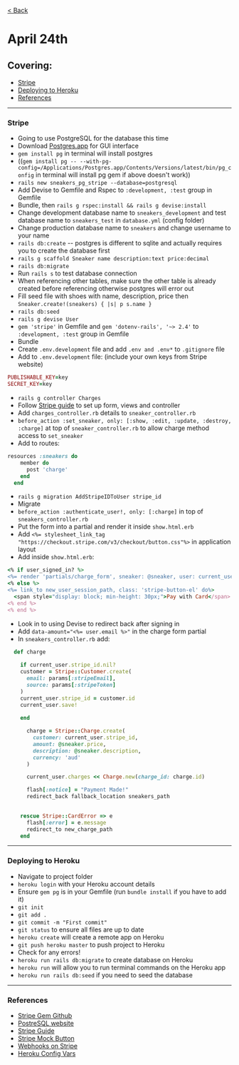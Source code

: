 [< Back](README.md)

# April 24th
## Covering:
- [Stripe](#stripe)
- [Deploying to Heroku](#deploying-to-heroku)
- [References](#references)

---
### Stripe

- Going to use PostgreSQL for the database this time
- Download [Postgres.app](http://postgresapp.com/) for GUI interface
- `gem install pg` in terminal will install postgres
- ((`gem install pg -- --with-pg-config=/Applications/Postgres.app/Contents/Versions/latest/bin/pg_config` in terminal will install pg gem if above doesn't work))
- `rails new sneakers_pg_stripe --database=postgresql`
- Add Devise to Gemfile and Rspec to `:development, :test` group in Gemfile
- Bundle, then `rails g rspec:install && rails g devise:install`
- Change development database name to `sneakers_development` and test database name to `sneakers_test` in `database.yml` (config folder)
- Change production database name to `sneakers` and change username to your name
- `rails db:create` -- postgres is different to sqlite and actually requires you to create the database first
- `rails g scaffold Sneaker name description:text price:decimal`
- `rails db:migrate`
- Run `rails s` to test database connection
- When referencing other tables, make sure the other table is already created before referencing otherwise postgres will error out
- Fill seed file with shoes with name, description, price then `Sneaker.create!(sneakers) { |s| p s.name }`
- `rails db:seed`
- `rails g devise User`
- `gem 'stripe'` in Gemfile and `gem 'dotenv-rails', '~> 2.4'` to `:development, :test` group in Gemfile
- Bundle
- Create `.env.development` file and add `.env and .env*` to `.gitignore` file
- Add to `.env.development` file: (include your own keys from Stripe website)
```ruby
PUBLISHABLE_KEY=key
SECRET_KEY=key
```
- `rails g controller Charges`
- Follow [Stripe guide](https://stripe.com/docs/checkout/rails) to set up form, views and controller
- Add `charges_controller.rb` details to `sneaker_controller.rb`
- `before_action :set_sneaker, only: [:show, :edit, :update, :destroy, :charge]` at top of `sneaker_controller.rb` to allow charge method access to `set_sneaker`
- Add to routes:
```ruby
resources :sneakers do
    member do
      post 'charge'
    end
  end 
```
- `rails g migration AddStripeIDToUser stripe_id`
- Migrate
- `before_action :authenticate_user!, only: [:charge]` in top of `sneakers_controller.rb`
- Put the form into a partial and render it inside `show.html.erb`
- Add `<%= stylesheet_link_tag "https://checkout.stripe.com/v3/checkout/button.css"%>` in application layout
- Add inside `show.html.erb`:
```ruby
<% if user_signed_in? %>
<%= render 'partials/charge_form', sneaker: @sneaker, user: current_user %>
<% else %>
<%= link_to new_user_session_path, class: 'stripe-button-el' do%>
  <span style="display: block; min-height: 30px;">Pay with Card</span>
<% end %>
<% end %>
```
- Look in to using Devise to redirect back after signing in
- Add `data-amount="<%= user.email %>"` in the charge form partial
- In `sneakers_controller.rb` add:
```ruby
  def charge 
    
    if current_user.stripe_id.nil?
    customer = Stripe::Customer.create(
      email: params[:stripeEmail],
      source: params[:stripeToken]
    )
    current_user.stripe_id = customer.id
    current_user.save!
    
    end

      charge = Stripe::Charge.create(
        customer: current_user.stripe_id,
        amount: @sneaker.price,
        description: @sneaker.description,
        currency: 'aud'
      )

      current_user.charges << Charge.new(charge_id: charge.id)

      flash[:notice] = "Payment Made!"
      redirect_back fallback_location sneakers_path
      

    rescue Stripe::CardError => e
      flash[:error] = e.message
      redirect_to new_charge_path
    end   
```
---
### Deploying to Heroku
- Navigate to project folder
- `heroku login` with your Heroku account details
- Ensure `gem pg` is in your Gemfile (run `bundle install` if you have to add it)
- `git init`
- `git add .`
- `git commit -m "First commit"`
- `git status` to ensure all files are up to date
- `heroku create` will create a remote app on Heroku
- `git push heroku master` to push project to Heroku
- Check for any errors!
- `heroku run rails db:migrate` to create database on Heroku
- `heroku run` will allow you to run terminal commands on the Heroku app
- `heroku run rails db:seed` if you need to seed the database

---
### References
- [Stripe Gem Github](https://github.com/stripe/stripe-ruby)
- [PostreSQL website](http://postgresapp.com/)
- [Stripe Guide](https://stripe.com/docs/checkout/rails)
- [Stripe Mock Button](https://mattarkin.com/pretty-custom-integration-stripe-button/)
- [Webhooks on Stripe](https://stripe.com/docs/webhooks)
- [Heroku Config Vars](https://devcenter.heroku.com/articles/config-vars)